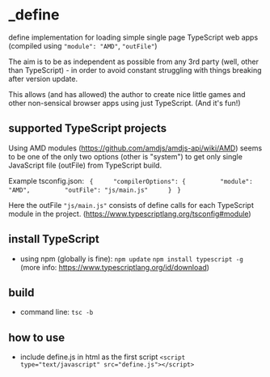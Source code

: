 # _define
define implementation for loading simple single page TypeScript web apps (compiled using `"module": "AMD"`, `"outFile"`)

The aim is to be as independent as possible from any 3rd party (well, other than TypeScript) - in order to avoid constant struggling with things breaking after version update. 

This allows (and has allowed) the author to create nice little games and other non-sensical browser apps using just TypeScript. (And it's fun!)

## supported TypeScript projects
Using AMD modules (https://github.com/amdjs/amdjs-api/wiki/AMD) seems to be one of the only two options (other is "system") to get only single JavaScript file (outFile) from TypeScript build.

Example tsconfig.json:
```	{```
```		"compilerOptions": {```
```			"module": "AMD",```
```			"outFile": "js/main.js"```
```		}```
```	}```

Here the outFile `"js/main.js"` consists of define calls for each TypeScript module in the project. (https://www.typescriptlang.org/tsconfig#module)

## install TypeScript
- using npm (globally is fine):
```npm update```
```npm install typescript -g```
(more info: https://www.typescriptlang.org/id/download)

## build
- command line:
```tsc -b```

## how to use
- include define.js in html as the first script
```<script type="text/javascript" src="define.js"></script>```

